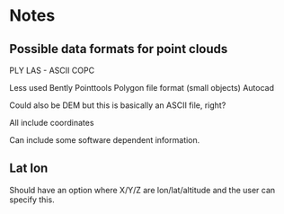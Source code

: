 # Notes

## Possible data formats for point clouds

PLY
LAS -
ASCII
COPC

Less used
Bently Pointtools
Polygon file format (small objects)
Autocad

Could also be DEM but this is basically an ASCII file, right?

All include coordinates

Can include some software dependent information.

## Lat lon

Should have an option where X/Y/Z are lon/lat/altitude and the user can specify this.


